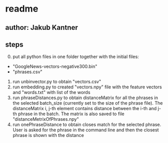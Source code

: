 # readme 
## author: Jakub Kantner

## steps 
0) put all python files in one folder together with the initial files:
- "GoogleNews-vectors-negative300.bin"
- "phrases.csv"
1) run unbinvector.py  to obtain "vectors.csv"
2) run embedding.py to created "vectors.npy" file with the feature vectors and "words.txt" with list of the words 
3) run phraseDistances.py to obtain distanceMatrix for all the phrases in the selected batch_size (currently set to the size of the phrase file). The distanceMatrix i, j-th element contains distance between the i-th and j-th phrase in the batch. The matrix is also saved to file "distanceMetrixOfPhrases.npy"
4) run onePhraseDistance to obtain closes match for the selected phrase. User is asked for the phrase in the command line and then the closest phrase is shown with the distance
